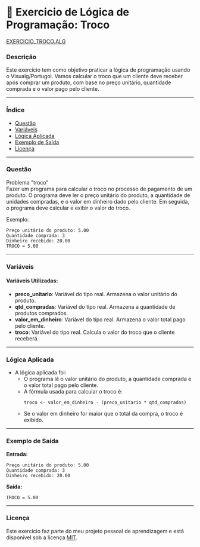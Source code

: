 
# 🚀 Exercicio de Lógica de Programação: Troco

<a href="/logica-de-programação/VisualG_Portugol/Estrutura_Sequencial/Exercicios/troco.alg">EXERCICIO_TROCO.ALG</a>

### Descrição

Este exercício tem como objetivo praticar a lógica de programação usando o Visualg/Portugol. Vamos calcular o troco que um cliente deve receber após comprar um produto, com base no preço unitário, quantidade comprada e o valor pago pelo cliente.

---

### Índice

- [Questão](#questão)
- [Variáveis](#variáveis)
- [Lógica Aplicada](#lógica-aplicada)
- [Exemplo de Saída](#exemplo-de-saída)
- [Licença](#licença)

---

### Questão

Problema "troco"  
Fazer um programa para calcular o troco no processo de pagamento de um produto. O programa deve ler o preço unitário do produto, a quantidade de unidades compradas, e o valor em dinheiro dado pelo cliente. Em seguida, o programa deve calcular e exibir o valor do troco.  

Exemplo:
```
Preço unitário do produto: 5.00  
Quantidade comprada: 3  
Dinheiro recebido: 20.00  
TROCO = 5.00
```

---

### Variáveis

#### Variáveis Utilizadas:

- **preco_unitario**: Variável do tipo real. Armazena o valor unitário do produto.
- **qtd_compradas**: Variável do tipo real. Armazena a quantidade de produtos comprados.
- **valor_em_dinheiro**: Variável do tipo real. Armazena o valor total pago pelo cliente.
- **troco**: Variável do tipo real. Calcula o valor do troco que o cliente receberá.

---

### Lógica Aplicada

- A lógica aplicada foi:
  - O programa lê o valor unitário do produto, a quantidade comprada e o valor total pago pelo cliente.
  - A fórmula usada para calcular o troco é:  
    ```alg
    troco <- valor_em_dinheiro - (preco_unitario * qtd_compradas)
    ```
  - Se o valor em dinheiro for maior que o total da compra, o troco é exibido.

---

### Exemplo de Saída

**Entrada:**
```
Preço unitário do produto: 5.00  
Quantidade comprada: 3  
Dinheiro recebido: 20.00
```

**Saída:**
```
TROCO = 5.00
```

---

### Licença

Este exercício faz parte do meu projeto pessoal de aprendizagem e está disponível sob a licença [MIT](LICENSE).
